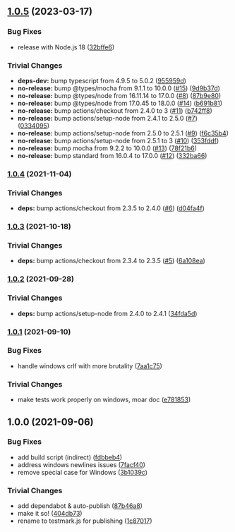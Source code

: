 ## [1.0.5](https://github.com/rvagg/testmark.js/compare/v1.0.4...v1.0.5) (2023-03-17)


### Bug Fixes

* release with Node.js 18 ([32bffe6](https://github.com/rvagg/testmark.js/commit/32bffe649cc35593656d61763a77e0d7e1f0dd19))


### Trivial Changes

* **deps-dev:** bump typescript from 4.9.5 to 5.0.2 ([955959d](https://github.com/rvagg/testmark.js/commit/955959dd5b09b9ebbb81d815a3ce28cb0454c320))
* **no-release:** bump @types/mocha from 9.1.1 to 10.0.0 ([#15](https://github.com/rvagg/testmark.js/issues/15)) ([9d9b37d](https://github.com/rvagg/testmark.js/commit/9d9b37d26791ceb00013a94ce15fa64135474198))
* **no-release:** bump @types/node from 16.11.14 to 17.0.0 ([#8](https://github.com/rvagg/testmark.js/issues/8)) ([87b9e80](https://github.com/rvagg/testmark.js/commit/87b9e80a50b831f3eb3d0f22ef2474046ac73774))
* **no-release:** bump @types/node from 17.0.45 to 18.0.0 ([#14](https://github.com/rvagg/testmark.js/issues/14)) ([b691b81](https://github.com/rvagg/testmark.js/commit/b691b81d7c299bcb03d7bf1e4e380a1461300823))
* **no-release:** bump actions/checkout from 2.4.0 to 3 ([#11](https://github.com/rvagg/testmark.js/issues/11)) ([b742ff8](https://github.com/rvagg/testmark.js/commit/b742ff81d9c806929c971687feb2b2b546138522))
* **no-release:** bump actions/setup-node from 2.4.1 to 2.5.0 ([#7](https://github.com/rvagg/testmark.js/issues/7)) ([0334095](https://github.com/rvagg/testmark.js/commit/0334095f94901b50bcd5c4ffbffe6ad488f6f8be))
* **no-release:** bump actions/setup-node from 2.5.0 to 2.5.1 ([#9](https://github.com/rvagg/testmark.js/issues/9)) ([f6c35b4](https://github.com/rvagg/testmark.js/commit/f6c35b450ca94051b2003d119fd29444ebf8051a))
* **no-release:** bump actions/setup-node from 2.5.1 to 3 ([#10](https://github.com/rvagg/testmark.js/issues/10)) ([353fddf](https://github.com/rvagg/testmark.js/commit/353fddff94e6e21148fa85e91c0b9ff1faee4647))
* **no-release:** bump mocha from 9.2.2 to 10.0.0 ([#13](https://github.com/rvagg/testmark.js/issues/13)) ([78f21b6](https://github.com/rvagg/testmark.js/commit/78f21b6300e11e7db27e7c843d1e02a16a8c9f8f))
* **no-release:** bump standard from 16.0.4 to 17.0.0 ([#12](https://github.com/rvagg/testmark.js/issues/12)) ([332ba66](https://github.com/rvagg/testmark.js/commit/332ba66885fa3f021a3a7aeb1f9192260e8d2e80))

### [1.0.4](https://github.com/rvagg/testmark.js/compare/v1.0.3...v1.0.4) (2021-11-04)


### Trivial Changes

* **deps:** bump actions/checkout from 2.3.5 to 2.4.0 ([#6](https://github.com/rvagg/testmark.js/issues/6)) ([d04fa4f](https://github.com/rvagg/testmark.js/commit/d04fa4f1b49e4a873f221476c08893d3292100cf))

### [1.0.3](https://github.com/rvagg/testmark.js/compare/v1.0.2...v1.0.3) (2021-10-18)


### Trivial Changes

* **deps:** bump actions/checkout from 2.3.4 to 2.3.5 ([#5](https://github.com/rvagg/testmark.js/issues/5)) ([6a108ea](https://github.com/rvagg/testmark.js/commit/6a108ea992a550642e03c36445f6db74749ddecb))

### [1.0.2](https://github.com/rvagg/testmark.js/compare/v1.0.1...v1.0.2) (2021-09-28)


### Trivial Changes

* **deps:** bump actions/setup-node from 2.4.0 to 2.4.1 ([34fda5d](https://github.com/rvagg/testmark.js/commit/34fda5d76a355a25a1ac6702d45ea2a161b683df))

### [1.0.1](https://github.com/rvagg/testmark.js/compare/v1.0.0...v1.0.1) (2021-09-10)


### Bug Fixes

* handle windows crlf with more brutality ([7aa1c75](https://github.com/rvagg/testmark.js/commit/7aa1c7516eb51849e2341df374a9865037853cf1))


### Trivial Changes

* make tests work properly on windows, moar doc ([e781853](https://github.com/rvagg/testmark.js/commit/e78185331e8f760d7beef56d947535f4b39706f3))

## 1.0.0 (2021-09-06)


### Bug Fixes

* add build script (indirect) ([fdbbeb4](https://github.com/rvagg/testmark.js/commit/fdbbeb44943bb8ecd8cf8523be09c0a3affa72c3))
* address windows newlines issues ([7facf40](https://github.com/rvagg/testmark.js/commit/7facf400540eea0348067ee5955bbca2338100e1))
* remove special case for Windows ([3b1039c](https://github.com/rvagg/testmark.js/commit/3b1039c6bad19b1ebfdf9af024ea7119ae0c2113))


### Trivial Changes

* add dependabot & auto-publish ([87b46a8](https://github.com/rvagg/testmark.js/commit/87b46a859ce1a1f0bf1d8bf6bb94412994caded0))
* make it so! ([404db73](https://github.com/rvagg/testmark.js/commit/404db73d23ae83e2cfef7066df6ee4694ca8d300))
* rename to testmark.js for publishing ([1c87017](https://github.com/rvagg/testmark.js/commit/1c870177f120a351857fde47ead0b00386dd4ae3))
